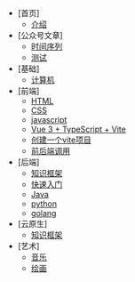 <!-- docs/_sidebar.md -->

* [首页]
  * [介绍](zh-cn/)
* [公众号文章]
  * [时间序列](zh-cn/wechat/wechat)
  * [测试](zh-cn/wechat/test)
* [基础]
  * [计算机](zh-cn/basic)
* [前端]
  * [HTML](zh-cn/frontend/html)
  * [CSS](zh-cn/frontend/css)
  * [javascript](zh-cn/frontend/js)
  * [Vue 3 + TypeScript + Vite](zh-cn/frontend/vite1)
  * [创建一个vite项目](zh-cn/vite2)
  * [前后端调用](zh-cn/api/api)
* [后端]
  * [知识框架](zh-cn/backend)
  * [快速入门](zh-cn/guide)
  * [Java](zh-cn/backend/java/java)
  * [python](zh-cn/backend/python/python)
  * [golang](zh-cn/backend/golang/golang)
* [云原生]
  * [知识框架](zh-cn/cloudnative)
* [艺术]
  * [音乐](zh-cn/music)
  * [绘画](zh-cn/painting)

